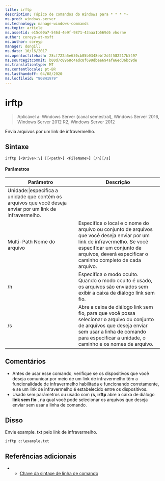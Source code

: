 ```yaml
---
title: irftp
description: Tópico de comandos do Windows para * * * *-
ms.prod: windows-server
ms.technology: manage-windows-commands
ms.topic: article
ms.assetid: e15c60a7-546d-4e9f-9871-43aaa1b569d6 vhorne
author: coreyp-at-msft
ms.author: coreyp
manager: dongill
ms.date: 10/16/2017
ms.openlocfilehash: 28cf722a5e630cb05b0348ebf2d4f582217b5497
ms.sourcegitcommit: b00d7c8968c4adc8f699dbee694afe6ed36bc9de
ms.translationtype: MT
ms.contentlocale: pt-BR
ms.lasthandoff: 04/08/2020
ms.locfileid: "80841979"
---
```

# <a name="irftp"></a>irftp

>Aplicável a: Windows Server (canal semestral), Windows Server 2016, Windows Server 2012 R2, Windows Server 2012

Envia arquivos por um link de infravermelho.    
## <a name="syntax"></a>Sintaxe  
```  
irftp [<Drive>:\] [[<path>] <FileName>] [/h][/s]  
```  

#### <a name="parameters"></a>Parâmetros  
|Parâmetro|Descrição|  
|-------|--------|  
|Unidade:\|especifica a unidade que contém os arquivos que você deseja enviar por um link de infravermelho.|  
|Multi-Path Nome do arquivo|Especifica o local e o nome do arquivo ou conjunto de arquivos que você deseja enviar por um link de infravermelho. Se você especificar um conjunto de arquivos, deverá especificar o caminho completo de cada arquivo.|  
|/h|Especifica o modo oculto. Quando o modo oculto é usado, os arquivos são enviados sem exibir a caixa de diálogo link sem fio.|  
|/s|Abre a caixa de diálogo link sem fio, para que você possa selecionar o arquivo ou conjunto de arquivos que deseja enviar sem usar a linha de comando para especificar a unidade, o caminho e os nomes de arquivo.|  

## <a name="remarks"></a>Comentários  
-   Antes de usar esse comando, verifique se os dispositivos que você deseja comunicar por meio de um link de infravermelho têm a funcionalidade de infravermelho habilitada e funcionando corretamente, e se um link de infravermelho é estabelecido entre os dispositivos.  
-   Usado sem parâmetros ou usado com **/s**, **irftp** abre a caixa de diálogo **link sem fio** , na qual você pode selecionar os arquivos que deseja enviar sem usar a linha de comando.  

## <a name="examples"></a><a name=BKMK_Examples></a>Disso  
Envie example. txt pelo link de infravermelho.  
```  
irftp c:\example.txt  
```  

## <a name="additional-references"></a>Referências adicionais  
-   - [Chave da sintaxe de linha de comando](command-line-syntax-key.md)  
